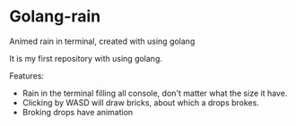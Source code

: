 # Golang-rain
Animed rain in terminal, created with using golang

It is my first repository with using golang.

Features:
 - Rain in the terminal filling all console, don't matter what the size it have.
 - Clicking by WASD will draw bricks, about which a drops brokes.
 - Broking drops have animation

